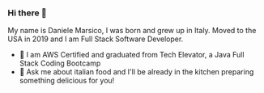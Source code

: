 ### Hi there 👋

<!--
**danymarsico/danymarsico** is a ✨ _special_ ✨ repository because its `README.md` (this file) appears on your GitHub profile.

Here are some ideas to get you started:

- 🔭 I’m currently working on ...
- 🌱 I’m currently learning ...
- 👯 I’m looking to collaborate on ...
- 🤔 I’m looking for help with ...
- 💬 Ask me about ...
- 📫 How to reach me: ...
- 😄 Pronouns: ...
- ⚡ Fun fact: ...
-->
My name is Daniele Marsico, I was born and grew up in Italy. Moved to the USA in 2019 and I am Full Stack Software Developer.

- 🌱 I am AWS Certified and graduated from Tech Elevator, a Java Full Stack Coding Bootcamp
- 💬 Ask me about italian food and I'll be already in the kitchen preparing something delicious for you!
